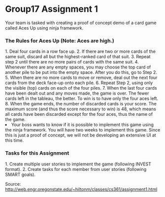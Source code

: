 # Group17 Assignment 1

Your team is tasked with creating a proof of concept demo of a card game called Aces Up using ninja framework.

<h3>The Rules for Aces Up (Note: Aces are high.) </h3>
  1. Deal four cards in a row face up.
  2. If there are two or more cards of the same suit, discard all but the highest-ranked card of that suit.
  3. Repeat step 2 until there are no more pairs of cards with the same suit.
  4. Whenever there are any empty spaces, you may choose the top card of another pile to be put into the empty space. After you do this, go to Step 2.
  5. When there are no more cards to move or remove, deal out the next four cards from the deck face-up onto each pile.
  6. Repeat Step 2, using only the visible (top) cards on each of the four piles.
  7. When the last four cards have been dealt out and any moves made, the game is over. The fewer cards left in the tableau, the better. To win is to have only the four aces left.
  8. When the game ends, the number of discarded cards is your score. The maximum score (and thus the score necessary to win) is 48, which means all cards have been discarded except for the four aces, thus the name of the game.
  <li> Your boss wants to know if it is possible to implement this game using the ninja framework. You will have two weeks to implement this game. Since this is just a proof of concept, we will not be developing an extensive UI at this time. </ul>
</ul>

<h3> Tasks for this Assignment </h3>
1. Create multiple user stories to implement the game (following INVEST format).
2. Create tasks for each member from user stories (following SMART goals).



Source: http://web.engr.oregonstate.edu/~hiltonm/classes/cs361/assignment1.html
